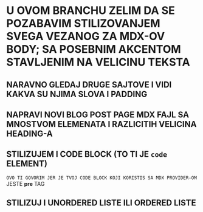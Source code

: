 # U OVOM BRANCHU ZELIM DA SE POZABAVIM STILIZOVANJEM SVEGA VEZANOG ZA MDX-OV BODY; SA POSEBNIM AKCENTOM STAVLJENIM NA VELICINU TEKSTA

## NARAVNO GLEDAJ DRUGE SAJTOVE I VIDI KAKVA SU NJIMA SLOVA I PADDING

## NAPRAVI NOVI BLOG POST PAGE MDX FAJL SA MNOSTVOM ELEMENATA I RAZLICITIH VELICINA HEADING-A

## STILIZUJEM I CODE BLOCK (TO TI JE `code` ELEMENT)

`OVO TI GOVORIM JER JE TVOJ CODE BLOCK KOJI KORISTIS SA MDX PROVIDER-OM` JESTE **pre** TAG

## STILIZUJ I UNORDERED LISTE ILI ORDERED LISTE

